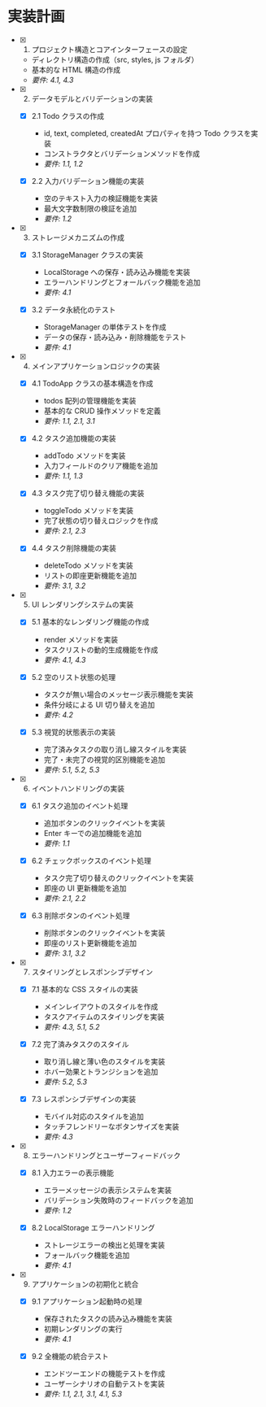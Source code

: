 # 実装計画

- [x] 1. プロジェクト構造とコアインターフェースの設定

  - ディレクトリ構造の作成（src, styles, js フォルダ）
  - 基本的な HTML 構造の作成
  - _要件: 4.1, 4.3_

- [x] 2. データモデルとバリデーションの実装

  - [x] 2.1 Todo クラスの作成

    - id, text, completed, createdAt プロパティを持つ Todo クラスを実装
    - コンストラクタとバリデーションメソッドを作成
    - _要件: 1.1, 1.2_

  - [x] 2.2 入力バリデーション機能の実装
    - 空のテキスト入力の検証機能を実装
    - 最大文字数制限の検証を追加
    - _要件: 1.2_

- [x] 3. ストレージメカニズムの作成

  - [x] 3.1 StorageManager クラスの実装

    - LocalStorage への保存・読み込み機能を実装
    - エラーハンドリングとフォールバック機能を追加
    - _要件: 4.1_

  - [x] 3.2 データ永続化のテスト
    - StorageManager の単体テストを作成
    - データの保存・読み込み・削除機能をテスト
    - _要件: 4.1_

- [x] 4. メインアプリケーションロジックの実装

  - [x] 4.1 TodoApp クラスの基本構造を作成

    - todos 配列の管理機能を実装
    - 基本的な CRUD 操作メソッドを定義
    - _要件: 1.1, 2.1, 3.1_

  - [x] 4.2 タスク追加機能の実装

    - addTodo メソッドを実装
    - 入力フィールドのクリア機能を追加
    - _要件: 1.1, 1.3_

  - [x] 4.3 タスク完了切り替え機能の実装

    - toggleTodo メソッドを実装
    - 完了状態の切り替えロジックを作成
    - _要件: 2.1, 2.3_

  - [x] 4.4 タスク削除機能の実装
    - deleteTodo メソッドを実装
    - リストの即座更新機能を追加
    - _要件: 3.1, 3.2_

- [x] 5. UI レンダリングシステムの実装

  - [x] 5.1 基本的なレンダリング機能の作成

    - render メソッドを実装
    - タスクリストの動的生成機能を作成
    - _要件: 4.1, 4.3_

  - [x] 5.2 空のリスト状態の処理

    - タスクが無い場合のメッセージ表示機能を実装
    - 条件分岐による UI 切り替えを追加
    - _要件: 4.2_

  - [x] 5.3 視覚的状態表示の実装
    - 完了済みタスクの取り消し線スタイルを実装
    - 完了・未完了の視覚的区別機能を追加
    - _要件: 5.1, 5.2, 5.3_

- [x] 6. イベントハンドリングの実装

  - [x] 6.1 タスク追加のイベント処理

    - 追加ボタンのクリックイベントを実装
    - Enter キーでの追加機能を追加
    - _要件: 1.1_

  - [x] 6.2 チェックボックスのイベント処理

    - タスク完了切り替えのクリックイベントを実装
    - 即座の UI 更新機能を追加
    - _要件: 2.1, 2.2_

  - [x] 6.3 削除ボタンのイベント処理
    - 削除ボタンのクリックイベントを実装
    - 即座のリスト更新機能を追加
    - _要件: 3.1, 3.2_

- [x] 7. スタイリングとレスポンシブデザイン

  - [x] 7.1 基本的な CSS スタイルの実装

    - メインレイアウトのスタイルを作成
    - タスクアイテムのスタイリングを実装
    - _要件: 4.3, 5.1, 5.2_

  - [x] 7.2 完了済みタスクのスタイル

    - 取り消し線と薄い色のスタイルを実装
    - ホバー効果とトランジションを追加
    - _要件: 5.2, 5.3_

  - [x] 7.3 レスポンシブデザインの実装
    - モバイル対応のスタイルを追加
    - タッチフレンドリーなボタンサイズを実装
    - _要件: 4.3_

- [x] 8. エラーハンドリングとユーザーフィードバック

  - [x] 8.1 入力エラーの表示機能

    - エラーメッセージの表示システムを実装
    - バリデーション失敗時のフィードバックを追加
    - _要件: 1.2_

  - [x] 8.2 LocalStorage エラーハンドリング
    - ストレージエラーの検出と処理を実装
    - フォールバック機能を追加
    - _要件: 4.1_

- [x] 9. アプリケーションの初期化と統合

  - [x] 9.1 アプリケーション起動時の処理

    - 保存されたタスクの読み込み機能を実装
    - 初期レンダリングの実行
    - _要件: 4.1_

  - [x] 9.2 全機能の統合テスト
    - エンドツーエンドの機能テストを作成
    - ユーザーシナリオの自動テストを実装
    - _要件: 1.1, 2.1, 3.1, 4.1, 5.3_

